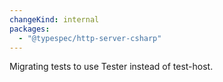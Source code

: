 ```yaml
---
changeKind: internal
packages:
  - "@typespec/http-server-csharp"
---
```


Migrating tests to use Tester instead of test-host.